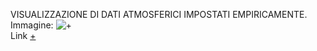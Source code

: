 VISUALIZZAZIONE DI DATI ATMOSFERICI IMPOSTATI EMPIRICAMENTE.  
Immagine:  ![+](https://i.imgur.com/QBOWnlZ.jpg)  
Link [+](https://editor.p5js.org/r.babolin@gmail.com/full/wOpQ9E5cX)
